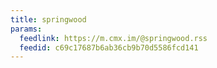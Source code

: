 ```yaml
---
title: springwood
params:
  feedlink: https://m.cmx.im/@springwood.rss
  feedid: c69c17687b6ab36cb9b70d5586fcd141
---
```

